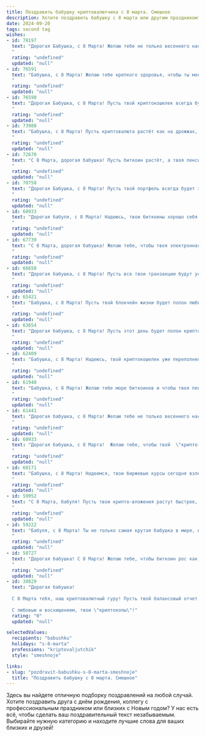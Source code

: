 ```yaml
---
title: Поздравить бабушку криптовалютчика с 8 марта. Смешное
description: Хотите поздравить бабушку с 8 марта или другим праздником? Наш ИИ создаст незабываемое поздравление, а вы обязательно выделитесь среди других.  
date: 2024-09-20
tags: second tag
wishes:
- id: 78197
  text: "Дорогая Бабушка, с 8 Марта! Желаю тебе не только весеннего настроения, но и отличных инвестиций в крипту! Пусть биткоин взлетит до Луны, а эфир сияет как весеннее солнце! 🎉💰🚀
  "
  rating: "undefined"
  updated: "null"
- id: 76591
  text: "Бабушка, с 8 Марта! Желаю тебе крепкого здоровья, чтобы ты могла не только майнить биткоин, но и наслаждаться всеми прелестями жизни! 😜🎉
  "
  rating: "undefined"
  updated: "null"
- id: 76590
  text: "Дорогая Бабушка, с 8 Марта! Пусть твой криптокошелек всегда будет полон, а майнинг-ферма работает без сбоев! 😉🎉
  "
  rating: "undefined"
  updated: "null"
- id: 73988
  text: "Бабушка, с 8 Марта! Пусть криптовалюта растёт как на дрожжах, а прибыль будет такой же стабильной, как твоя любовь к внукам! 😉
  "
  rating: "undefined"
  updated: "null"
- id: 72670
  text: "С 8 Марта, дорогая бабушка! Пусть биткоин растёт, а твоя пенсия - ещё быстрее! 😜🎉
  "
  rating: "undefined"
  updated: "null"
- id: 70758
  text: "Дорогая Бабушка, с 8 Марта! Пусть твой портфель всегда будет зеленым, а майнинг приносит больше биткоинов, чем ты можешь потратить! 😜
  "
  rating: "undefined"
  updated: "null"
- id: 68933
  text: "Дорогая бабуля, с 8 Марта! Надеюсь, твои биткоины хорошо себя чувствуют и готовятся принести тебе заслуженную прибыль, а твой блокчейн – стабилен и безопасен! 🥳🎉
  "
  rating: "undefined"
  updated: "null"
- id: 67739
  text: "С 8 Марта, дорогая бабушка! Желаю тебе, чтобы твоя электронная валюта всегда росла в цене, как твой внук, а транзакции проходили гладко, как твой любимый чай!
  "
  rating: "undefined"
  updated: "null"
- id: 66650
  text: "Дорогая бабушка, с 8 Марта! Пусть все твои транзакции будут успешными, а портфель — только зеленого цвета! 😉
  "
  rating: "undefined"
  updated: "null"
- id: 65421
  text: "Бабушка, с 8 Марта! Пусть твой блокчейн жизни будет полон любви, радости и прибыльных транзакций!
  "
  rating: "undefined"
  updated: "null"
- id: 63654
  text: "Дорогая бабушка, с 8 Марта! Пусть этот день будет полон крипто-сюрпризов, а биткоин взлетит до небес! 😜  Желаю тебе здоровья, чтобы хватило на все майнинг-фермы, и оптимизма, чтобы не падать духом от рыночных колебаний!
  "
  rating: "undefined"
  updated: "null"
- id: 62409
  text: "Бабушка, с 8 Марта! Надеюсь, твой криптокошелек уже переполнен биткоинами, и ты можешь позволить себе на этот праздник расслабиться и получать удовольствие от жизни, не задумываясь о волатильности рынка! 😉
  "
  rating: "undefined"
  updated: "null"
- id: 61948
  text: "Бабушка, с 8 Марта! Желаю тебе море биткоинов и чтобы твоя пенсия  росла быстрее, чем курс эфира! 😜
  "
  rating: "undefined"
  updated: "null"
- id: 61441
  text: "Дорогая бабушка, с 8 Марта! Желаю тебе не только весеннего настроения, но и удачных вложений в криптовалюту! Пусть курс биткоина взлетит до небес, а твоя прибыль будет стабильной, как курс рубля... ну, почти! 😉
  "
  rating: "undefined"
  updated: "null"
- id: 60933
  text: "Дорогая бабушка, с 8 Марта!  Желаю тебе, чтобы твой  \"крипто-портфель\"  раскрутился  на  столько, чтобы ты могла  купиться  на  любой  \"майнинг-ферму\" и  никогда  не  знать  бедности! 😉
  "
  rating: "undefined"
  updated: "null"
- id: 60171
  text: "Бабушка, с 8 Марта! Надеемся, твои биржевые курсы сегодня взлетят выше, чем котировки биткоина! Пусть биткоин-бот всегда приносит прибыль, а майнинг-ферма греет душу не хуже камина! 💖🚀
  "
  rating: "undefined"
  updated: "null"
- id: 59952
  text: "С 8 Марта, бабуля! Пусть твои крипто-вложения растут быстрее, чем биткоин в 2017-ом, и пусть в твоих руках всегда будет много-много сатошей! 😉
  "
  rating: "undefined"
  updated: "null"
- id: 59222
  text: "Бабуля, с 8 Марта! Ты не только самая крутая бабушка в мире, но и настоящий криптовалютный эксперт! Надеюсь, твои инвестиции в биткоин не \"просели\" к этому дню, а портфель полон зеленых свечей! 🤑
  "
  rating: "undefined"
  updated: "null"
- id: 58727
  text: "Дорогая бабушка! С 8 Марта! Желаю тебе, чтобы биткоин рос как на дрожжах, а фиатная валюта таяла как снег в марте! 😄
  "
  rating: "undefined"
  updated: "null"
- id: 38829
  text: "Дорогая бабушка!
  
  С 8 Марта тебя, наш криптовалютный гуру! Пусть твой балансовый отчет по жизни всегда был в зеленой зоне, а настроение – как биткойн на бычьем рынке! Желаю, чтобы каждый твой день был как хороший альткойн – с нереальным ростом счастья и не подверженный падениям. Пусть радость будет твоими инвестициями, а улыбка – дивидендом, который никогда не сходит на нет!
  
  С любовью и восхищением, твои \"криптокопы\"!"
  rating: "0"
  updated: "null"

selectedValues:
  recipients: "babushku"
  holidays: "s-8-marta"
  professions: "kriptovaljutchik"
  style: "smeshnoje"

links:
- slug: "pozdravit-babushku-s-8-marta-smeshnoje"
  title: "Поздравить бабушку с 8 марта. Смешное"
---
```


Здесь вы найдете отличную подборку поздравлений на любой случай. 
Хотите поздравить друга с днём рождения, коллегу с профессиональным праздником или близких с Новым годом? У нас есть всё, чтобы сделать ваш поздравительный текст незабываемым. Выбирайте нужную категорию и находите лучшие слова для ваших близких и друзей!
